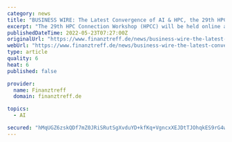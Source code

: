 ```yaml
---
category: news
title: "BUSINESS WIRE: The Latest Convergence of AI & HPC, the 29th HPC Connection Workshop at ISC22"
excerpt: "The 29th HPC Connection Workshop (HPCC) will be held online at 2pm (CEST) on May 30, 2022, at ISC22 with the theme \"The Latest Convergence of AI & HPC.\" World renowned experts and industry leaders will introduce the latest in the convergence of AI and HPC."
publishedDateTime: 2022-05-23T07:27:00Z
originalUrl: "https://www.finanztreff.de/news/business-wire-the-latest-convergence-of-ai-und-hpc-the-29th-hpc-connection-workshop-at-isc/29107314"
webUrl: "https://www.finanztreff.de/news/business-wire-the-latest-convergence-of-ai-und-hpc-the-29th-hpc-connection-workshop-at-isc/29107314"
type: article
quality: 6
heat: 6
published: false

provider:
  name: Finanztreff
  domain: finanztreff.de

topics:
  - AI

secured: "hMqUGZ6zskQDf7mZ0JRiSRutSgXvduYD+kfKq+VgncxXEJDtTJOhqkES9rG4wXK0XmcgnhVhHY+mdSx9cC2rHBQvuE+cnStMIkzDipTO5lMCSgKZhcsa6nzxsUSkbg+k+r7Y6Ohy/ABDW9U6u2qNbYNDjZ3a0cjzAwTNVfYCqT5m5WenfXiJH5WUQWlqiOtiAdU6JNgKsMyuVAbVxa5lMoT3tr2n4m65QYxUHpO0hT3iPBVTXXlaHVzmyLAw+pQcOAueQD40NsLqPLAXpj8JP1MqGnvYKyBLAIhIxxYBLEi1XrELG1fnD3OYtQa39mVk5xBiQ/mzSlaPClqQcO3GClh0Akmku9MSfQ5i3jVhofY=;sgqRdmNysWrOIDstwCBmhA=="
---
```


